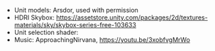 - Unit models: Arsdor, used with permission
- HDRI Skybox: https://assetstore.unity.com/packages/2d/textures-materials/sky/skybox-series-free-103633
- Unit selection shader: 
- Music: ApproachingNirvana, https://youtu.be/3xobfvgMrWo